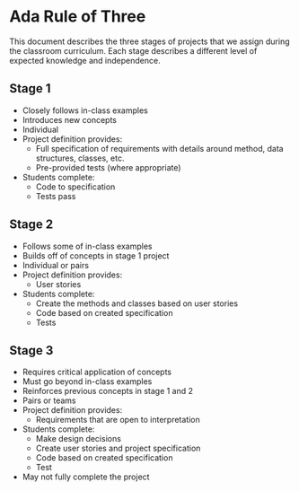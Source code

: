 # Ada Rule of Three
This document describes the three stages of projects that we assign during the classroom curriculum. Each stage describes a different level of expected knowledge and independence.

## Stage 1
- Closely follows in-class examples
- Introduces new concepts
- Individual
- Project definition provides:
  - Full specification of requirements with details around method, data structures, classes, etc.
  - Pre-provided tests (where appropriate)
- Students complete:
  - Code to specification
  - Tests pass

## Stage 2
- Follows some of in-class examples
- Builds off of concepts in stage 1 project
- Individual or pairs
- Project definition provides:
  - User stories
- Students complete:
  - Create the methods and classes based on user stories
  - Code based on created specification
  - Tests

## Stage 3
- Requires critical application of concepts
- Must go beyond in-class examples
- Reinforces previous concepts in stage 1 and 2
- Pairs or teams
- Project definition provides:
  - Requirements that are open to interpretation
- Students complete:
  - Make design decisions
  - Create user stories and project specification
  - Code based on created specification
  - Test
- May not fully complete the project 

